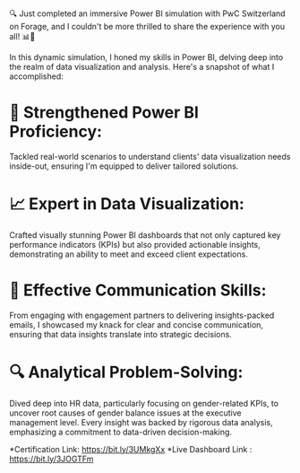 🔍 Just completed an immersive Power BI simulation with PwC Switzerland on Forage, and I couldn't be more thrilled to share the experience with you all! 📊💼

In this dynamic simulation, I honed my skills in Power BI, delving deep into the realm of data visualization and analysis. Here's a snapshot of what I accomplished:

# 🎯 Strengthened Power BI Proficiency: 
Tackled real-world scenarios to understand clients' data visualization needs inside-out, ensuring I'm equipped to deliver tailored solutions.

# 📈 Expert in Data Visualization: 
Crafted visually stunning Power BI dashboards that not only captured key performance indicators (KPIs) but also provided actionable insights, demonstrating an ability to meet and exceed client expectations.

# 💬 Effective Communication Skills: 
From engaging with engagement partners to delivering insights-packed emails, I showcased my knack for clear and concise communication, ensuring that data insights translate into strategic decisions.

# 🔍 Analytical Problem-Solving: 
Dived deep into HR data, particularly focusing on gender-related KPIs, to uncover root causes of gender balance issues at the executive management level. Every insight was backed by rigorous data analysis, emphasizing a commitment to data-driven decision-making.

*Certification Link: https://bit.ly/3UMkgXx
*Live Dashboard Link : https://bit.ly/3JOGTFm
